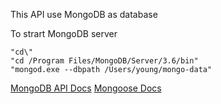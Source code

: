 This API use MongoDB as database

To strart MongoDB server
```
"cd\"
"cd /Program Files/MongoDB/Server/3.6/bin"
"mongod.exe --dbpath /Users/young/mongo-data"
```

[MongoDB API Docs](http://mongodb.github.io/node-mongodb-native/3.0/api/)
[Mongoose Docs](http://mongoosejs.com/docs/guide.html)


